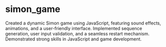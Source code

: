 # simon_game
Created a dynamic Simon game using JavaScript, featuring sound effects, animations, and a user-friendly interface. Implemented sequence generation, user input validation, and a seamless restart mechanism. Demonstrated strong skills in JavaScript and game development.
